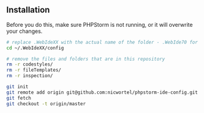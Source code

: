 Installation
------------

Before you do this, make sure PHPStorm is not running, or it will overwrite your changes.

```bash
# replace .WebIdeXX with the actual name of the folder - .WebIde70 for PHPStorm 7.
cd ~/.WebIdeXX/config

# remove the files and folders that are in this repository
rm -r codestyles/
rm -r fileTemplates/
rm -r inspection/

git init
git remote add origin git@github.com:nicwortel/phpstorm-ide-config.git
git fetch
git checkout -t origin/master
```
